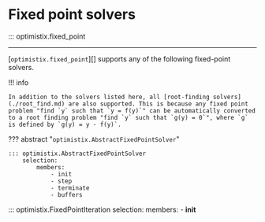 # Fixed point solvers

::: optimistix.fixed_point

---

[`optimistix.fixed_point`][] supports any of the following fixed-point solvers.

!!! info

    In addition to the solvers listed here, all [root-finding solvers](./root_find.md) are also supported. This is because any fixed point problem "find `y` such that `y = f(y)`" can be automatically converted to a root finding problem "find `y` such that `g(y) = 0`", where `g` is defined by `g(y) = y - f(y)`.

??? abstract "`optimistix.AbstractFixedPointSolver`"

    ::: optimistix.AbstractFixedPointSolver
        selection:
            members:
                - init
                - step
                - terminate
                - buffers

::: optimistix.FixedPointIteration
    selection:
        members:
            - __init__
